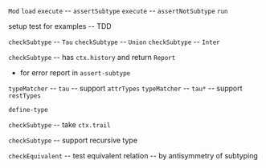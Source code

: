 `Mod`
`load`
`execute` -- `assertSubtype`
`execute` -- `assertNotSubtype`
`run`

setup test for examples -- TDD

`checkSubtype` -- `Tau`
`checkSubtype` -- `Union`
`checkSubtype` -- `Inter`

`checkSubtype` -- has `ctx.history` and return `Report`

- for error report in `assert-subtype`

`typeMatcher` -- `tau` -- support `attrTypes`
`typeMatcher` -- `tau*` -- support `restTypes`

`define-type`

`checkSubtype` -- take `ctx.trail`

`checkSubtype` -- support recursive type

`checkEquivalent` -- test equivalent relation -- by antisymmetry of subtyping
